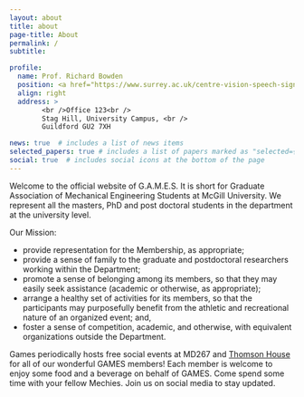 ```yaml
---
layout: about
title: about
page-title: About
permalink: /
subtitle:

profile:
  name: Prof. Richard Bowden
  position: <a href="https://www.surrey.ac.uk/centre-vision-speech-signal-processing">Centre for Vision, Speech and Signal Processing (CVSSP)</a> <br /><a href="https://www.surrey.ac.uk">University Of Surrey</a>
  align: right
  address: >
        <br />Office 123<br />
        Stag Hill, University Campus, <br />
        Guildford GU2 7XH    

news: true  # includes a list of news items
selected_papers: true # includes a list of papers marked as "selected={true}"
social: true  # includes social icons at the bottom of the page
---
```


Welcome to the official website of G.A.M.E.S. It is short for Graduate Association of Mechanical Engineering Students at McGill University. We represent all the masters, PhD and post doctoral students in the department at the university level. 

Our Mission:

- provide representation for the Membership, as appropriate;
- provide a sense of family to the graduate and postdoctoral researchers working within the Department;
- promote a sense of belonging among its members, so that they may easily seek assistance (academic or otherwise, as appropriate);
- arrange a healthy set of activities for its members, so that the participants may purposefully benefit from the athletic and recreational nature of an organized event; and,
- foster a sense of competition, academic, and otherwise, with equivalent organizations outside the Department.


Games periodically hosts free social events at MD267 and [Thomson House](http://thomsonhouse.ca/home) for all of our wonderful GAMES members! Each member is welcome to enjoy some food and a beverage on behalf of GAMES. Come spend some time with your fellow Mechies. Join us on social media to stay updated.
